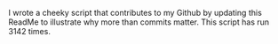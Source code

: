 I wrote a cheeky script that contributes to my Github by updating this ReadMe to illustrate why more than commits matter. This script has run 3142 times.